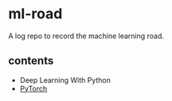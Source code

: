 # ml-road
A log repo to record the machine learning road.

## contents
- Deep Learning With Python
- [PyTorch]()
